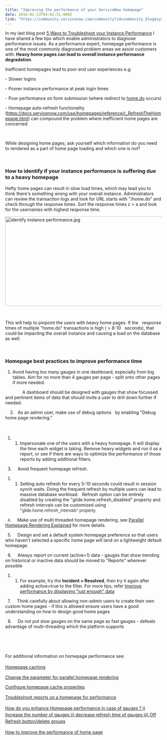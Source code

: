 ```yaml
---
title: "Improving the performance of your ServiceNow homepage"
date: 2016-02-23T04:02:51.000Z
link: "https://community.servicenow.com/community?id=community_blog&sys_id=dd6dea29dbd0dbc01dcaf3231f96190c"
---
```

<p>In my last blog post <a class="jive_macro jive_macro_blogpost" title="5 Ways to Troubleshoot your Instance Performance" href="/community?id&#61;community_blog&amp;sys_id&#61;a6ecae65dbd0dbc01dcaf3231f961969" rel="nofollow">5 Ways to Troubleshoot your Instance Performance</a> I have shared a few tips which enable administrators to diagnose performance issues. As a performance expert, homepage performance is one of the most commonly diagnosed problem areas we assist customers with.<strong> Heavy home pages can lead to overall instance performance degradation</strong>.</p>
<p class="p1"><span class="s1">Inefficient homepages lead to poor end user experiences e.g: </span></p>
<p class="p1"><span class="s1">- Slower logins </span></p>
<p class="p1"><span class="s1">- Poorer instance performance at peak login times </span></p>
<p class="p1"><span class="s1">- Poor performance on form submission (where redirect to <a href="http://home.do/" rel="nofollow"><span class="s2">home.do</span></a> occurs) </span></p>
<p class="p1"><span class="s1">- Homepage auto-refresh functionality (<a href="https://docs.servicenow.com/use/homepages/reference/r_RefreshTheHomepage.html" rel="nofollow"><span class="s3">https://docs.servicenow.com/use/homepages/reference/r_RefreshTheHomepage.html</span></a>) can compound the problem where inefficient home pages are concerned </span></p>
<p> </p>
<p>While designing home pages, ask yourself which information do you need to rendered as a part of home page loading and which one is not?</p>
<p> </p>
<h3>How to identify if your instance performance is suffering due to a heavy homepage</h3>
<p>Hefty home pages can result in slow load times, which may lead you to think there&#39;s something wrong with your overall instance. Administrators can review the transaction logs and look for URL starts with &#34;/home.do&#34; and check through the response times. Sort the response times z &gt; a and look for the usernames with highest response time.</p>
<p><img class="image-1 jive-image" style="width: 620px; height: 287px; display: block; margin-left: auto; margin-right: auto;" src="3d687379db101304b322f4621f96195a.iix" alt="identify instance performance.jpg" /></p>
<p> </p>
<p>This will help to pinpoint the users with heavy home pages. If the   response times of multiple &#34;home.do&#34; transactions is high ( &gt; 8-10   seconds), that could be impacting the overall instance and causing a load on the database as well.</p>
<p> </p>
<h3>Homepage best practices to improve performance time</h3>
<ol><li>Avoid having too many gauges in one dashboard, especially from big tables. <span class="s1">Aim for no more than 4 gauges per page - split onto other pages if more needed. </span></li></ol>
<p>              <span class="s1">A dashboard should be designed with gauges that show focussed and pertinent items of data that should invite a user to drill down further if needed.</span></p>
<p><span class="s1">     2.   </span>As an admin user, make use of debug options   by enabling &#34;Debug home page rendering.&#34;                                                                                                                                                                                                                                                                                                              </p>
<ol><li>
<ol><li>Impersonate one of the users with a heavy homepage. It will display the time each widget is taking. Remove heavy widgets and run it as a report, or see if there are ways to optimize the performance of those reports by adding additional filters.</li></ol>
</li></ol>
<p>  3.     Avoid frequent homepage refresh.</p>
<ol><li>
<ol><li>Setting auto refresh for every 5-10 seconds could result in session synch waits. Doing the frequent refresh by multiple users can lead to massive database workload.   Refresh <span class="s1">option can be entirely disabled by creating the &#34;glide.home.refresh_disabled&#34; property and refresh intervals can be customized using &#34;<span style="color: #333333; font-family: Omnes-pro, Arial, Verdana, sans-serif;">glide.home.refresh_intervals&#34; property.</span></span></li></ol>
</li></ol>
<p><span style="color: #333333; font-family: Omnes-pro, Arial, Verdana, sans-serif;">   4.     </span>Make use of multi threaded homepage rendering, see <a class="jive_macro jive_macro_blogpost" title="Parallel Homepage Rendering Explained" href="/community?id&#61;community_blog&amp;sys_id&#61;19ed2ee9dbd0dbc01dcaf3231f9619ca" rel="nofollow">Parallel Homepage Rendering Explained</a> for more details.</p>
<p>  5.     Design and set a default system homepage preference so that users who haven&#39;t selected a specific home page will land on a lightweight default homepage.</p>
<p class="p1"><span class="s1">   6.     Always report on current (active&#61;1) data - gauges that show trending on historical or inactive data should be moved to &#34;Reports&#34; wherever possible</span></p>
<ol><li>
<ol><li>For example, try the <strong>Incident &gt; Resolved</strong>, then try it again after adding active&#61;true to the filter. For more tips, refer <a class="jive_macro jive_macro_blogpost" title="Improve performance by displaying " href="/community?id&#61;community_blog&amp;sys_id&#61;a0fda22ddbd0dbc01dcaf3231f961963" rel="nofollow">Improve performance by displaying &#34;just enough&#34; data</a></li></ol>
</li></ol>
<p>  7.     <span class="s1">Think carefully about allowing non-admin users to create their own custom home pages - if this is allowed ensure users have a good understanding on how to design good home pages </span></p>
<p class="p1"><span class="s1">   8.     Do not put slow gauges on the same page as fast gauges - defeats advantage of multi-threading which the platform supports </span></p>
<p> </p>
<p> </p>
<p><span style="line-height: 1.5;">For additional information on homepage performance see:</span></p>
<p><span style="line-height: 1.5;"><a title="ocs.servicenow.com/administer/homepage_administration/concept/c_HomepageCaching.html" href="https://docs.servicenow.com/administer/homepage_administration/concept/c_HomepageCaching.html" rel="nofollow">Homepage caching</a></span></p>
<p><a title="https://docs.servicenow.com/administer/homepage_administration/task/t_ChngParamForParallelHomepgRndr.html" href="https://docs.servicenow.com/administer/homepage_administration/task/t_ChngParamForParallelHomepgRndr.html" rel="nofollow">Change the parameter for parallel homepage rendering</a></p>
<p><a title="ocs.servicenow.com/administer/homepage_administration/reference/r_ConfigureHomepageCacheProperties.html" href="https://docs.servicenow.com/administer/homepage_administration/reference/r_ConfigureHomepageCacheProperties.html" rel="nofollow">Configure homepage cache properties</a></p>
<p><span style="line-height: 1.5;"><a title="ocs.servicenow.com/administer/homepage_administration/task/t_TroubleshootAReportOnAHomepage.html" href="https://docs.servicenow.com/administer/homepage_administration/task/t_TroubleshootAReportOnAHomepage.html" rel="nofollow">Troubleshoot reports on a homepage for performance</a></span></p>
<p><span style="line-height: 1.5;"><a class="jive_macro jive_macro_message" title="How do you enhance Homepage performance in case of gauges ? i) Increase the number of gauges ii) decrease refresh time of gauges iii) Off Refresh button/delete groups" href="/community?id&#61;community_question&amp;sys_id&#61;09d54b21db1cdbc01dcaf3231f961910" rel="nofollow">How do you enhance Homepage performance in case of gauges ? i) Increase the number of gauges ii) decrease refresh time of gauges iii) Off Refresh button/delete groups</a> </span></p>
<p><span style="line-height: 1.5;"><a class="jive_macro jive_macro_message" title="How to improve the performance of home page" href="/community?id&#61;community_question&amp;sys_id&#61;ca65cbaddbd8dbc01dcaf3231f961990" rel="nofollow">How to improve the performance of home page</a> </span></p>